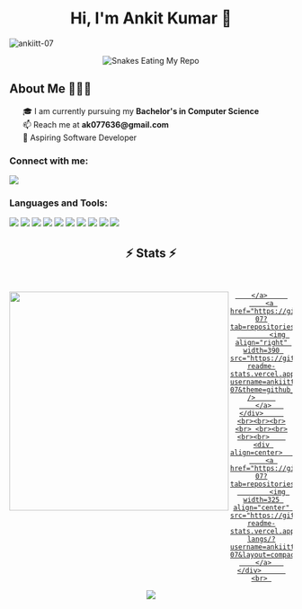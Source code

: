 <meta name="title" content="Ankit Kumar"> 
<meta name="description" content="Hi, I'm Ankit Kumar. 🎓 I am currently pursuing my Bachelor's in Computer Science 🌱 I’m currently learning DSA 📫 Reach me at ak077636@gmail.com"> 
<meta name="keyword" content="Ankit Kumar, Ankit, Kumar, Ankit Kumar Github, Github, Chitkara, Chitkara University Github"> 

<h1 align="center">Hi, I'm Ankit Kumar 👋 </h1> 
<p align="left"> 
    <img src="https://komarev.com/ghpvc/?username=ankiitt-07&label=Profile%20views&color=1c87ca&style=flat" alt="ankiitt-07" /> 
</p> 

<!-- Snakes Eating My Repos -->  
<div align="center">     
    <img src="https://raw.githubusercontent.com/tanyarajhans/Actions/8c98d54e553ad39cc96a021fe1f07e5905b6a387/github-contribution-grid-snake.svg" alt="Snakes Eating My Repo"> 
</div>    

<h2>About Me 🧑🏼‍💻</h2>     
<ul type="none">     
    <li>🎓 I am currently pursuing my <strong>Bachelor's in Computer Science</strong></li>     
    <li>📫 Reach me at <strong>ak077636@gmail.com</strong></li>     
    <li>🔭 Aspiring Software Developer</li> 
</ul>  

<h3 align="left">Connect with me:</h3>    
<p align="left">
    <a href="https://www.linkedin.com/in/ankit-kumar-0007ak/">
        <img src="https://img.shields.io/badge/LinkedIn-%230077B5.svg?logo=linkedin&logoColor=white" />
    </a>
</p>


<h3 align="left">Languages and Tools:</h3>  
<p align="left">
    <img src="https://img.shields.io/badge/c-%2300599C.svg?style=for-the-badge&logo=c&logoColor=white" />
    <img src="https://img.shields.io/badge/c++-%2300599C.svg?style=for-the-badge&logo=c%2B%2B&logoColor=white" />
    <img src="https://img.shields.io/badge/css3-%231572B6.svg?style=for-the-badge&logo=css3&logoColor=white" />
    <img src="https://img.shields.io/badge/html5-%23E34F26.svg?style=for-the-badge&logo=html5&logoColor=white" />
    <img src="https://img.shields.io/badge/java-%23ED8B00.svg?style=for-the-badge&logo=java&logoColor=white" />
    <img src="https://img.shields.io/badge/javascript-%23323330.svg?style=for-the-badge&logo=javascript&logoColor=%23F7DF1E" />
    <img src="https://img.shields.io/badge/mongodb-%2347A248.svg?style=for-the-badge&logo=mongodb&logoColor=white" />
    <img src="https://img.shields.io/badge/postman-%23FF6C37.svg?style=for-the-badge&logo=postman&logoColor=white" />
    <img src="https://img.shields.io/badge/react-%23000000.svg?style=for-the-badge&logo=react&logoColor=white" />
    <img src="https://img.shields.io/badge/mysql-%234479A1.svg?style=for-the-badge&logo=mysql&logoColor=white" />
</p>





<!-- STATUS  --> 
<h2 align="center">⚡ Stats ⚡</h2>  
<br>  
<p align=center>   
    <div align=center>     
        <a href="https://github.com/ankiitt-07?tab=repositories">       
            <img align="left" width=390 src="https://github-readme-streak-stats.herokuapp.com/?user=ankiitt-07&theme=tokyonight_duo"/>
     
        </a>     
        <a href="https://github.com/ankiitt-07?tab=repositories">       
            <img align="right" width=390 src="https://github-readme-stats.vercel.app/api?username=ankiitt-07&theme=github_dark&show_icons=true" />     
        </a>   
    </div>     
    <br><br><br><br> <br><br><br><br>    
    <div align=center>     
        <a href="https://github.com/ankiitt-07?tab=repositories">       
            <img width=325 align="center" src="https://github-readme-stats.vercel.app/api/top-langs/?username=ankiitt-07&layout=compact&langs_count=10&theme=github_dark">     
        </a>   
    </div>      
    <br> 
</p>   

<!-- Github Cat Animation --> 
<div align="center">     
    <a href="https://github.com/ankiitt-07">       
        <img src="https://user-images.githubusercontent.com/19292210/199123129-b9c2437d-4e6d-4f1c-a7ea-d9a91babb41d.gif">     
    </a> 
</div>




